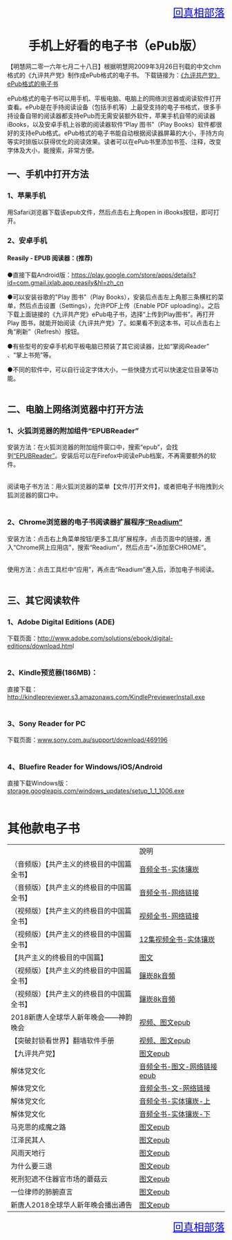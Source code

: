 
 <body>
 <div align="right"><a href="https://git.io/goal" style="font-size:24px;color:blue;">回真相部落</a></div>


<div align="center"><h1>手机上好看的电子书（ePub版）</h1></div>


 

【明慧网二零一六年七月二十八日】根据明慧网2009年3月26日刊载的中文chm格式的《九评共产党》制作成ePub格式的电子书。
下载链接为：<a href="https://git.io/9ping" target="_blank">《九评共产党》ePub格式的电子书</a><p></p>

ePub格式的电子书可以用手机、平板电脑、电脑上的网络浏览器或阅读软件打开查看。ePub是在手持阅读设备（包括手机等）上最受支持的电子书格式，很多手持设备自带的阅读器都支持ePub而无需安装额外软件，苹果手机自带的阅读器iBooks，以及安卓手机上谷歌的阅读器软件“Play 图书”（Play Books）软件都很好的支持ePub格式。ePub格式的电子书能自动根据阅读器屏幕的大小，手持方向等实时排版以获得优化的阅读效果。读者可以在ePub书里添加书签、注释，改变字体及大小，能搜索，非常方便。<p></p>

<h2>一、手机中打开方法</h2>

<h3>1、苹果手机</h3>

用Safari浏览器下载该epub文件，然后点击右上角open in iBooks按钮，即可打开。

<h3>2、安卓手机</h3>
<h4>Reasily - EPUB 阅读器：(推荐)</h4>
<span class="blackCircle">●</span>直接下载Android版：<a href="https://play.google.com/store/apps/details?id=com.gmail.jxlab.app.reasily&hl=zh_cn">https://play.google.com/store/apps/details?id=com.gmail.jxlab.app.reasily&hl=zh_cn</a><p></p>

<span class="blackCircle">●</span>可以安装谷歌的"Play 图书"（Play Books），安装后点击左上角那三条横杠的菜单，然后点击设置（Settings），允许PDF上传（Enable PDF uploading）。之后下载上面链接的《九评共产党》ePub电子书，选择“上传到Play图书”。再打开Play 图书，就能开始阅读《九评共产党》了。如果看不到这本书，可以点击右上角“刷新”（Refresh）按钮。<p></p>

<span class="blackCircle">●</span>有些型号的安卓手机和平板电脑已预装了其它阅读器，比如“掌阅iReader” 、“掌上书苑”等。<p></p>

<span class="blackCircle">●</span>不同的软件中，可以自行设定字体大小，一些快捷方式可以快速定位目录等功能。<br><br>

<h2>二、电脑上网络浏览器中打开方法</h2>

<h3>1、火狐浏览器的附加组件“EPUBReader”</h3>

安装方法：在火狐浏览器的附加组件窗口中，搜索“epub”，会找到<a href="https://addons.mozilla.org/zh-CN/firefox/addon/epubreader/" target="_blank">“EPUBReader”</a>。安装后可以在Firefox中阅读ePub档案，不再需要额外的软件。<br><br>

阅读电子书方法：用火狐浏览器的菜单【文件/打开文件】，或者把电子书拖拽到火狐浏览器的窗口中。<br><br>

<h3>2、Chrome浏览器的电子书阅读器扩展程序<a href="https://chrome.google.com/webstore/detail/readium/fepbnnnkkadjhjahcafoaglimekefifl" target="_blank">“Readium”</a></h3>

安装方法：点击右上角菜单按钮/更多工具/扩展程序，点击页面中的链接，進入“Chrome网上应用店”，搜索“Readium”，然后点击“+添加至CHROME”。<br><br>

使用方法：点击工具栏中“应用”，再点击“Readium”進入后，添加电子书阅读。<br><br>

<h2>三、其它阅读软件</h2>

<h3>1、Adobe Digital Editions (ADE)</h3>

下载页面：<a href="http://www.adobe.com/solutions/ebook/digital-editions/download.htm" target="_blank" target="_blank">http://www.adobe.com/solutions/ebook/digital-editions/download.htm</a>l<br><br>

<h3>2、Kindle预览器(186MB)：</h3>

直接下载：<a href="http://kindlepreviewer.s3.amazonaws.com/KindlePreviewerInstall.exe" target="_blank">http://kindlepreviewer.s3.amazonaws.com/KindlePreviewerInstall.exe</a><br><br>

<h3>3、Sony Reader for PC</h3>

下载页面：<a href="www.sony.com.au/support/download/469196" target="_blank">www.sony.com.au/support/download/469196</a><br><br>

<h3>4、Bluefire Reader for Windows/iOS/Android</h3>

直接下载Windows版：<a href="storage.googleapis.com/windows_updates/setup_1_1_1006.exe" target="_blank">storage.googleapis.com/windows_updates/setup_1_1_1006.exe</a><br><br>


<h1>其他款电子书</h1>
<table  cellspacing="1" cellpadding="1">
<tr  width="880">
	<td  width="360"></td>
	<td  width="520">說明</td>
</tr>
	
<tr>
	<td>（音频版）【共产主义的终极目的中国篇全书】</td>
	<td><a href="https://github.com/goodabc/GCC/blob/master/GCC/ebook/epub/goalmp3Npr.epub?raw=true">音频全书-实体镶崁</a></td>
</tr>	

<tr>
	<td>（音频版）【共产主义的终极目的中国篇全书】</td>
	<td><a href="https://github.com/goodabc/GCC/blob/master/GCC/ebook/epub/goal-mp4-Npl.epub?raw=true">音频全书-网络链接</a></td>
</tr>	

<tr>
	<td>（视频版）【共产主义的终极目的中国篇全书】</td>
	<td><a href="https://github.com/goodabc/GCC/blob/master/GCC/ebook/epub/goalmp4Npf.epub?raw=true">视频全书-网络链接</a></td>
</tr>

<tr>
	<td>（视频版）【共产主义的终极目的中国篇全书】</td>
	<td><a href="https://github.com/goodabc/GCC/blob/master/zjmd.md">12集视频全书-实体镶崁</a></td>
</tr>
<tr>
	<td>【共产主义的终极目的中国篇】</td>
	<td><a href="https://github.com/goodabc/GCC/blob/master/GCC/ebook/epub/gbUltiGoalCmChina.epub?raw=true">图文</a></td>
</tr>
<tr>
	<td>（视频版）【共产主义的终极目的中国篇全书】</td>
	<td><a href="https://git.io/8k">鑲崁8k音頻</a></td>
</tr>

<tr>
	<td>（视频版）【共产主义的终极目的中国篇全书】</td>
	<td><a href="https://git.io/8k">鑲崁8k音頻</a></td>
</tr>
<tr>
	<td>2018新唐人全球华人新年晚会——神韵晚会</td>
	<td><a href="https://github.com/goodabc/GCC/blob/master/GCC/ebook/epub/sy.epub?raw=true">视频、图文epub</a></td>
</tr>	
<tr>
	<td>【突破封锁看世界】翻墙软件手册</td>
	<td><a href="https://git.io/fang">视频、图文epub</a></td>
</tr>
<tr>
	<td>【九评共产党】</td>
	<td><a href="https://git.io/9ping">图文epub</a></td>
</tr>

<tr>
	<td>解体党文化</td>
	<td><a href="https://git.io/jtdwh">音频全书-图文-网络链接epub</a></td>
</tr>
<tr>
	<td>解体党文化</td>
	<td><a href="https://github.com/goodabc/GCC/blob/master/GCC/ebook/epub/jtdwh-afl.epub?raw=true">音频全书-文-网络链接</a></td>
</tr>
<tr>
	<td>解体党文化</td>
	<td><a href="https://github.com/goodabc/GCC/blob/master/GCC/ebook/epub/jtdwh-ap1.epub?raw=true">音频全书-实体镶崁-上</a></td>
</tr>
<tr>
	<td>解体党文化</td>
	<td><a href="https://github.com/goodabc/GCC/blob/master/GCC/ebook/epub/jtdwh-ap2.epub?raw=true">音频全书-实体镶崁-下</a></td>
</tr>
<tr>
	<td>马克思的成魔之路</td>
	<td><a href="https://git.io/mks">图文epub</a></td>
</tr>
<tr>
	<td>江泽民其人</td>
	<td><a href="https://git.io/jzmqr">图文epub</a></td>
</tr>
<tr>
	<td>风雨天地行</td>
	<td><a href="https://git.io/fytdx">图文epub</a></td>
</tr>
<tr>
	<td>为什么要三退</td>
	<td><a href="https://git.io/whytd">图文epub</a></td>
</tr>
<tr>
	<td>死刑犯遮不住器官市场的蘑菇云</td>
	<td><a href="https://git.io/mro">图文epub</a></td>
</tr>
<tr>
	<td>一位律师的肺腑直言</td>
	<td><a href="https://github.com/goodabc/GCC/blob/master/GCC/ebook/epub/lawyer.epub?raw=true">图文epub</a></td>
</tr>
<tr>
	<td>新唐人2018全球华人新年晚会播出通告</td>
	<td><a href="https://github.com/goodabc/GCC/blob/master/GCC/ebook/epub/gala2018.epub?raw=true">图文epub</a></td>
</tr>	
</table>
 <div align="right"><a href="https://git.io/goal" style="font-size:24px;color:blue;">回真相部落</a></div>
 </body>
</html>
